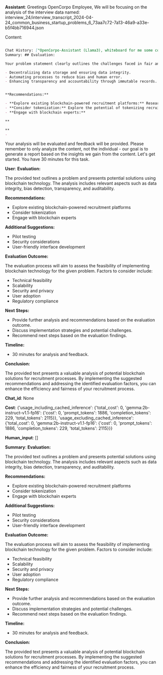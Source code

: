 **Assistant**: Greetings OpenCorpo Employee, We will be focusing on the analysis of the interview data named: interview_24/interview_transcript_2024-04-24_common_business_startup_problems_6_73aa7c72-7a13-46a9-a33e-b5f4bb716944.json 


 Content: 

 ```md

 Chat History: ["OpenCorpo-Assistant (Llama3), whiteboard for me some common business startup problems. Propose a solution for blockchain technology in business. I will evaluate your answers and give my feedback, then propose a problem to you. You will answer and I will evaluate. Let's now begin. You have 30 minutes.", '## Common Business Startup Problems:\n\n**1. Trust & Transparency:**\n- Difficulty establishing trust among stakeholders.\n- Lack of transparency in data and processes.\n\n\n**2. Data Security & Privacy:**\n- Data breaches and security vulnerabilities.\n- Compliance challenges with data regulations.\n\n\n**3. Financial Management:**\n- Slow and costly fundraising processes.\n- Managing cash flow and expenses efficiently.\n\n\n**4. Governance & Decision-Making:**\n- Inefficient governance structures.\n- Difficulty making decentralized decisions.\n\n\n**5. Intellectual Property Protection:**\n- Challenges in registering and managing intellectual property.\n- Concerns over ownership and licensing.\n\n\n## Blockchain Technology Solutions:\n\n**1. Enhancing Trust & Transparency:**\n- Decentralized ledgers provide a secure and transparent record of transactions and interactions.\n- Smart contracts automate trust-based relationships and governance processes.\n\n\n**2. Strengthening Data Security & Privacy:**\n- Cryptographic technology protects data from tampering and unauthorized access.\n- Decentralized storage eliminates the risk of data breaches.\n\n\n**3. Improving Financial Management:**\n- Tokenization enables efficient fundraising through token sales and crowdsourcing.\n- Smart contracts automate financial processes such as payments and investments.\n\n\n**4. Empowering Governance & Decision-Making:**\n- Decentralized governance models enable greater transparency and participation.\n- Token-holders can vote on key decisions and proposals.\n\n\n**5. Securely Managing Intellectual Property:**\n- Blockchain platforms provide a decentralized and transparent ecosystem for registering and managing IP assets.\n- Smart contracts can automate licensing and royalty agreements.\n\n\n**Please provide me with a specific problem you face in your business startup that you believe blockchain technology could potentially solve.**', "I'd like to propose a problem that I think blockchain technology could help solve:\n\nProblem: **Supply Chain Inefficiencies**\n\nAs a startup, we're constantly struggling with supply chain management and logistics. Our company sources materials from various suppliers and manufacturers, and tracking inventory levels, order fulfillment, and product quality can be challenging. This often leads to delays, overstocking, or understocking, which impacts our ability to respond quickly to changing market demands.\n\nWe believe that blockchain technology could help us solve this problem by:\n\n1. **Tracking Provenance**: Implement a decentralized ledger system to track the origin of materials, ensuring transparency and accountability throughout the supply chain.\n2. **Smart Contracts for Order Management**: Automate order processing and fulfillment using smart contracts, streamlining communication between suppliers, manufacturers, and logistics providers.\n3. **Real-time Inventory Tracking**: Use blockchain-based inventory management solutions to monitor stock levels in real-time, reducing overstocking or understocking issues.\n\nBy leveraging blockchain technology, we hope to:\n\n* Enhance supply chain transparency and trust\n* Reduce the risk of counterfeiting and product contamination\n* Improve order fulfillment accuracy and speed\n* Gain better visibility into our global operations\n\nWhat do you think? Have any questions about this problem, or would you like me to elaborate on how blockchain technology can help solve it?", "**Evaluation:**\n\nYour problem statement clearly outlines the challenges faced by startups in managing their supply chain. Blockchain technology offers potential solutions to address these challenges by providing:\n\n- Decentralization and transparency through a distributed ledger.\n- Automation of processes through smart contracts.\n- Improved inventory management through real-time tracking.\n\n\n**Recommendations:**\n\n- **Explore existing blockchain-based supply chain solutions:** Research platforms like IBM Food Trust, VeChain, and SAP blockchain to assess their suitability for your startup's needs.\n- **Consider the regulatory environment:** Understand the legal and regulatory framework surrounding blockchain technology in your industry.\n- **Collaborate with experts:** Engage blockchain developers, consultants, and logistics specialists to assess your supply chain and develop a customized implementation plan.\n\n\n**Additional Suggestions:**\n\n- **Pilot testing:** Conduct pilot tests with selected suppliers and manufacturers to evaluate the effectiveness of blockchain technology before full implementation.\n- **Security considerations:** Implement robust security measures to protect your blockchain infrastructure from vulnerabilities and attacks.\n- **Training and adoption:** Develop training programs and educational materials to ensure that your team understands and can effectively utilize blockchain technology.", "*Thank you for the evaluation and recommendations!*\n\nI appreciate the suggestions to explore existing blockchain-based supply chain solutions, consider the regulatory environment, and collaborate with experts. These steps will help me better understand the feasibility of implementing blockchain technology in my startup's supply chain.\n\nThe additional suggestions, such as pilot testing, prioritizing security considerations, and providing training and adoption support, are also valuable insights that I can use to inform my decision-making process.\n\nI'm excited to take these next steps and potentially leverage blockchain technology to enhance transparency, automation, and inventory management in our supply chain. Thank you again for your feedback!\n\nNow, would you like me to propose another problem or would you like me to come up with a new business startup challenge?", "Let's move on to the next problem. Please provide me with a specific issue you're facing in your business startup that you believe blockchain technology could potentially address. I'm ready to offer my insights and suggestions.", "*Exciting! Let's dive into another challenge*\n\nHere's a problem that I think blockchain technology could help solve:\n**Problem: **Digital Asset Rights Management**\n\nAs a digital media startup, we create and distribute various forms of digital content (images, videos, music, etc.) to customers. However, managing the rights and ownership of these digital assets can be complex and challenging.\n\nSpecifically:\n\n* **Tracking Usage**: We struggle to accurately track how our digital assets are used by customers, making it difficult to enforce licensing agreements and ensure fair compensation.\n* **Proving Ownership**: Verifying ownership of digital assets is often problematic, as we don't have a reliable way to prove who created the content or holds the rights.\n* **Resolving Disputes**: When disputes arise over copyright infringement or licensing issues, resolving them efficiently and fairly becomes difficult due to lack of transparency and tamper-proof record-keeping.\n\nI believe blockchain technology could help us address these challenges by:\n\n1. **Creating a Digital Asset Registry**: Establishing a decentralized, immutable registry for digital assets, allowing us to track ownership, usage, and provenance.\n2. **Smart Contracts for Licensing**: Using smart contracts to automate licensing agreements, ensuring that rights are respected and compensation is paid fairly.\n3. **Decentralized Dispute Resolution**: Implementing blockchain-based dispute resolution mechanisms, providing a transparent, tamper-proof, and efficient way to resolve disputes.\n\nWhat do you think? Can blockchain technology help us better manage digital asset rights and ensure the integrity of our content?\n\n(Please provide your insights and suggestions!)", "## Evaluation:\n\nYour problem statement clearly outlines the challenges faced in managing digital assets. Blockchain technology offers potential solutions by:\n\n- Providing a decentralized and transparent digital asset registry.\n- Automating licensing agreements through smart contracts.\n- Enabling decentralized dispute resolution, reducing the need for intermediaries.\n\n\n**Recommendations:**\n\n- **Explore existing blockchain-powered digital asset management platforms:** Investigate platforms like Arweave, Filecoin, and IPFS to assess their functionalities.\n- **Consider tokenization:** Explore the potential of tokenizing digital assets to enhance ownership and trading.\n- **Engage with blockchain legal experts:** Consult with lawyers specializing in blockchain technology to ensure compliance with relevant regulations.\n\n\n**Additional Suggestions:**\n\n- **Pilot testing:** Conduct pilot tests with selected users to assess the usability and effectiveness of blockchain-based solutions.\n- **Security and privacy:** Implement measures to safeguard your blockchain infrastructure from vulnerabilities and attacks.\n- **User-friendly interface:** Develop user-friendly interfaces to facilitate easy access and interaction with blockchain technology.\n\n\n## Feedback:\n\nYour approach to framing the problem and identifying potential blockchain-based solutions is comprehensive and insightful. The inclusion of pilot testing, security considerations, and user-friendly interface development demonstrates a thoughtful understanding of the implementation challenges.\n\nI believe you're on the right track. Implementing blockchain technology could revolutionize digital asset management, enabling greater transparency, efficiency, and security in the ownership and distribution of digital content.", "*Wow, thank you for the thorough evaluation and feedback!*\nI'm thrilled to see that my problem statement and potential solutions resonate with your expertise.\nYour recommendations are extremely valuable, and I appreciate the encouragement to explore existing blockchain-powered platforms, consider tokenization, and engage with blockchain legal experts.\n\nThe additional suggestions regarding pilot testing, security considerations, and user-friendly interface development are also spot on. I recognize the importance of ensuring a seamless transition to blockchain technology and addressing potential challenges upfront.\n\nYour feedback has been incredibly helpful in refining my approach and understanding the opportunities and challenges associated with implementing blockchain technology for digital asset management.\nThank you again for your time, insights, and guidance!\n\nWould you like me to propose another problem or would you like me to come up with a new business startup challenge?", "Let's move on to the next problem! Please provide me with a specific issue you face in your business startup that you believe blockchain technology could potentially solve. I'm eager to assist you in exploring potential solutions and offering my expertise.", "*Exciting! Let's dive into another challenge*\nHere's a problem that I think blockchain technology could help address: **Problem:** **Fair and Transparent Recruitment Processes**\n\nAs a recruitment startup, we're committed to providing fair and transparent hiring processes for our clients. However, current methods often rely on manual record-keeping, which can lead to errors, biases, and mistrust.\n\nSpecifically:\n\n* **Data Inconsistencies**: Manual data entry can result in discrepancies between different sources, making it difficult to track candidate progress or verify qualifications.\n* **Bias Detection**: Identifying and addressing biases in hiring processes is challenging without robust, tamper-proof records of candidate interactions.\n* **Transparency**: Providing clear, easily accessible information about the hiring process and decision-making criteria is crucial for building trust with clients and candidates.\n* **Auditability**: Ensuring that recruitment decisions are based on verifiable evidence and not subjective opinions is essential for fairness and accountability.\n\nI believe blockchain technology could help us address these challenges by:\n\n1. **Decentralized Data Storage**: Creating a decentralized, immutable record of candidate information, eliminating data inconsistencies and enabling transparent tracking.\n2. **Smart Contracts for Fair Hiring**: Using smart contracts to automate hiring processes, ensuring that decision-making criteria are based on verifiable evidence and not subjective opinions.\n3. **Transparent Recruitment Reports**: Providing tamper-proof recruitment reports that detail candidate interactions, allowing for fair and transparent evaluation.\n\nWhat do you think? Can blockchain technology help us create a more transparent, bias-free, and auditable recruitment process?\n\n(Please provide your insights and suggestions!)", '## Evaluation:\n\nYour problem statement clearly outlines the challenges faced in fair and transparent recruitment processes. Blockchain technology offers potential solutions by:\n\n- Decentralizing data storage and ensuring data integrity.\n- Automating processes to reduce bias and human error.\n- Enhancing transparency and accountability through immutable records.\n\n\n**Recommendations:**\n\n- **Explore existing blockchain-powered recruitment platforms:** Research platforms like ChainHire, Recrutify, and TalentMuse to assess their functionalities.\n- **Consider tokenization:** Explore the potential of tokenizing recruitment data to enhance security and accessibility.\n- **Engage with blockchain experts:**\n\n** \n\n** \n-'] 
 Summary: ## Evaluation:

Your problem statement clearly outlines the challenges faced in fair and transparent recruitment processes. Blockchain technology offers potential solutions by:

- Decentralizing data storage and ensuring data integrity.
- Automating processes to reduce bias and human error.
- Enhancing transparency and accountability through immutable records.


**Recommendations:**

- **Explore existing blockchain-powered recruitment platforms:** Research platforms like ChainHire, Recrutify, and TalentMuse to assess their functionalities.
- **Consider tokenization:** Explore the potential of tokenizing recruitment data to enhance security and accessibility.
- **Engage with blockchain experts:**

** 

** 
- 
``` 


 Your analysis will be evaluated and feedback will be provided. Please remember to only analyze the content, not the individual - our goal is to generate a report based on the insights we gain from the content. Let's get started. You have 30 minutes for this task.

**User**: **Evaluation:**

The provided text outlines a problem and presents potential solutions using blockchain technology. The analysis includes relevant aspects such as data integrity, bias detection, transparency, and auditability.

**Recommendations:**

- Explore existing blockchain-powered recruitment platforms
- Consider tokenization
- Engage with blockchain experts

**Additional Suggestions:**

- Pilot testing
- Security considerations
- User-friendly interface development

**Evaluation Outcome:**

The evaluation process will aim to assess the feasibility of implementing blockchain technology for the given problem. Factors to consider include:

- Technical feasibility
- Scalability
- Security and privacy
- User adoption
- Regulatory compliance

**Next Steps:**

- Provide further analysis and recommendations based on the evaluation outcome.
- Discuss implementation strategies and potential challenges.
- Recommend next steps based on the evaluation findings.

**Timeline:**

- 30 minutes for analysis and feedback.

**Conclusion:**

The provided text presents a valuable analysis of potential blockchain solutions for recruitment processes. By implementing the suggested recommendations and addressing the identified evaluation factors, you can enhance the efficiency and fairness of your recruitment process.

**Chat_id**: None

**Cost**: {'usage_including_cached_inference': {'total_cost': 0, 'gemma:2b-instruct-v1.1-fp16': {'cost': 0, 'prompt_tokens': 1886, 'completion_tokens': 229, 'total_tokens': 2115}}, 'usage_excluding_cached_inference': {'total_cost': 0, 'gemma:2b-instruct-v1.1-fp16': {'cost': 0, 'prompt_tokens': 1886, 'completion_tokens': 229, 'total_tokens': 2115}}}

**Human_input**: []

**Summary**: **Evaluation:**

The provided text outlines a problem and presents potential solutions using blockchain technology. The analysis includes relevant aspects such as data integrity, bias detection, transparency, and auditability.

**Recommendations:**

- Explore existing blockchain-powered recruitment platforms
- Consider tokenization
- Engage with blockchain experts

**Additional Suggestions:**

- Pilot testing
- Security considerations
- User-friendly interface development

**Evaluation Outcome:**

The evaluation process will aim to assess the feasibility of implementing blockchain technology for the given problem. Factors to consider include:

- Technical feasibility
- Scalability
- Security and privacy
- User adoption
- Regulatory compliance

**Next Steps:**

- Provide further analysis and recommendations based on the evaluation outcome.
- Discuss implementation strategies and potential challenges.
- Recommend next steps based on the evaluation findings.

**Timeline:**

- 30 minutes for analysis and feedback.

**Conclusion:**

The provided text presents a valuable analysis of potential blockchain solutions for recruitment processes. By implementing the suggested recommendations and addressing the identified evaluation factors, you can enhance the efficiency and fairness of your recruitment process.

